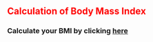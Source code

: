 <h2 style="color: red;">Calculation of Body Mass Index</h2>
<h3>Calculate your BMI by clicking <a href="https://mehrvarshodiev.github.io/bmi">here</a></h3>
